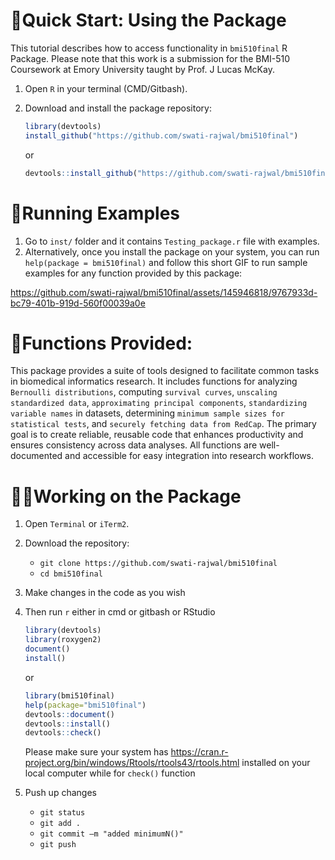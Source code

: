 # 🎯Quick Start: Using the Package
This tutorial describes how to access functionality in `bmi510final` R Package. Please note that this work is a submission for the BMI-510 Coursework at Emory University taught by Prof. J Lucas McKay.

1. Open `R` in your terminal (CMD/Gitbash).
2. Download and install the package repository:
	```r 
    library(devtools)
    install_github("https://github.com/swati-rajwal/bmi510final")
    ```
    or
   
    ```r
    devtools::install_github("https://github.com/swati-rajwal/bmi510final")
    ```
# 🏃Running Examples
1. Go to `inst/` folder and it contains `Testing_package.r` file with examples.
2. Alternatively, once you install the package on your system, you can run `help(package = bmi510final)` and follow this short GIF to run sample examples for any function provided by this package:


https://github.com/swati-rajwal/bmi510final/assets/145946818/9767933d-bc79-401b-919d-560f00039a0e


# 📌Functions Provided:
This package provides a suite of tools designed to facilitate common tasks in biomedical informatics research. It includes functions for analyzing `Bernoulli distributions`, computing `survival curves`, `unscaling standardized data`, `approximating principal components`, `standardizing variable names` in datasets, determining `minimum sample sizes for statistical tests`, and `securely fetching data from RedCap`. 
The primary goal is to create reliable, reusable code that enhances productivity and ensures consistency across data analyses. All functions are well-documented and accessible for easy integration into research workflows.

# 👩‍💻Working on the Package
1. Open `Terminal` or `iTerm2`.
2. Download the repository:
	* `git clone https://github.com/swati-rajwal/bmi510final`
	* `cd bmi510final`
3. Make changes in the code as you wish
4. Then run `r` either in cmd or gitbash or RStudio
   ```r
   library(devtools)
   library(roxygen2)
   document()
   install()
   ```
   or
   
   ```r
   library(bmi510final)
   help(package="bmi510final")
   devtools::document()
   devtools::install()
   devtools::check()
   ```
   Please make sure your system has https://cran.r-project.org/bin/windows/Rtools/rtools43/rtools.html installed on your local computer while for `check()` function
  
7. Push up changes
	* `git status` 
	* `git add .`
 	* `git commit –m "added minimumN()"`
 	* `git push` 
